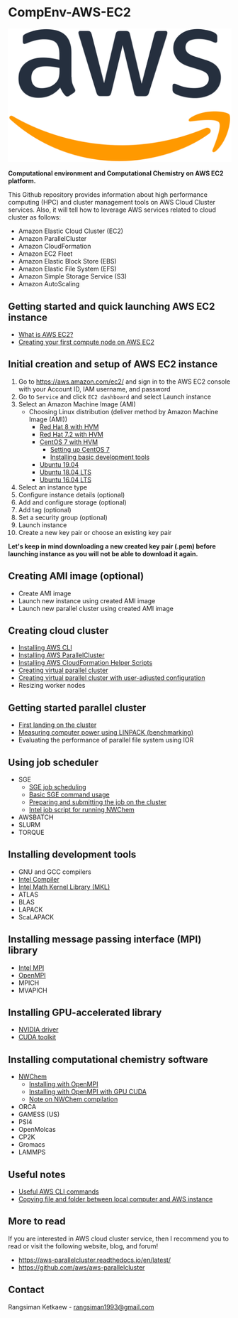 # CompEnv-AWS-EC2

![aws-logo](images/1200px-Amazon_Web_Services_Logo.svg.png)

**Computational environment and Computational Chemistry on AWS EC2 platform.**

This Github repository provides information about high performance computing (HPC) and cluster management tools on AWS Cloud Cluster services. Also, it will tell how to leverage AWS services related to cloud cluster as follows:

- Amazon Elastic Cloud Cluster (EC2)
- Amazon ParallelCluster
- Amazon CloudFormation
- Amazon EC2 Fleet
- Amazon Elastic Block Store (EBS)
- Amazon Elastic File System (EFS)
- Amazon Simple Storage Service (S3)
- Amazon AutoScaling

## Getting started and quick launching AWS EC2 instance

- [What is AWS EC2?](https://www.google.com/search?q=what+is+aws+ec2&rlz=1C1CHBF_enTH823TH823&oq=what+is+AWS+EC2)
- [Creating your first compute node on AWS EC2](create-aws-ec2-instance.md)

## Initial creation and setup of AWS EC2 instance

1. Go to https://aws.amazon.com/ec2/ and sign in to the AWS EC2 console with your Account ID, IAM username, and password
2. Go to `Service` and click `EC2 dashboard` and select Launch instance
3. Select an Amazon Machine Image (AMI)
   - Choosing Linux distribution (deliver method by Amazon Machine Image (AMI))
     - [Red Hat 8 with HVM](https://aws.amazon.com/marketplace/pp/B07T4SQ5RZ?qid=1572577369870&sr=0-1&ref_=srh_res_product_title)
     - [Red Hat 7.2 with HVM](https://aws.amazon.com/marketplace/pp/B019NS7T5I?qid=1572577369870&sr=0-2&ref_=srh_res_product_title)
     - [CentOS 7 with HVM](https://aws.amazon.com/marketplace/pp/Centosorg-CentOS-7-x8664-with-Updates-HVM/B00O7WM7QW)
       - [Setting up CentOS 7](setup-centos-7.md)
       - [Installing basic development tools](install-basic-tools-centos.md)
     - [Ubuntu 19.04](https://aws.amazon.com/marketplace/pp/B07RF8N2K2?qid=1572577464695&sr=0-9&ref_=srh_res_product_title)
     - [Ubuntu 18.04 LTS](https://aws.amazon.com/marketplace/pp/B07CQ33QKV?qid=1572577464695&sr=0-1&ref_=srh_res_product_title)
     - [Ubuntu 16.04 LTS](https://aws.amazon.com/marketplace/pp/B01JBL2M0O?qid=1572577464695&sr=0-2&ref_=srh_res_product_title)
4. Select an instance type
5. Configure instance details (optional)
6. Add and configure storage (optional)
7. Add tag (optional)
8. Set a security group (optional)
9. Launch instance
10. Create a new key pair or choose an existing key pair

**Let's keep in mind downloading a new created key pair (.pem) before launching instance as you will not be able to download it again.**

## Creating AMI image (optional)

- Create AMI image
- Launch new instance using created AMI image
- Launch new parallel cluster using created AMI image

## Creating cloud cluster

- [Installing AWS CLI](install-aws-cli.md)
- [Installing AWS ParallelCluster](install-aws-parallelcluster.md)
- [Installing AWS CloudFormation Helper Scripts](install-cloudformation-helper-scripts.md)
- [Creating virtual parallel cluster](create-parallel-cluster.md)
- [Creating virtual parallel cluster with user-adjusted configuration](configure-parallelcluster-config.md)
- Resizing worker nodes

## Getting started parallel cluster

- [First landing on the cluster](first-landing-on-the-cluster.md)
- [Measuring computer power using LINPACK (benchmarking)](measure-computer-power.md)
- Evaluating the performance of parallel file system using IOR

## Using job scheduler

- SGE
  - [SGE job scheduling](sge/sge-job-scheduling.md)
  - [Basic SGE command usage](sge/sge-basic-usage.md)
  - [Preparing and submitting the job on the cluster](sge/sge-prepare-job-script.md)
  - [Intel job script for running NWChem](sge/sge-running-nwchem-intel.md)
- AWSBATCH
- SLURM
- TORQUE

## Installing development tools

- GNU and GCC compilers
- [Intel Compiler](install-intel-library.md)
- [Intel Math Kernel Library (MKL)](install-intel-library.md)
- ATLAS
- BLAS
- LAPACK
- ScaLAPACK

## Installing message passing interface (MPI) library

- [Intel MPI](install-intel-library.md)
- [OpenMPI](install-openmpi.md)
- MPICH
- MVAPICH

## Installing GPU-accelerated library

- [NVIDIA driver](install-nvidia-driver-and-cuda-toolkit.md)
- [CUDA toolkit](install-nvidia-driver-and-cuda-toolkit.md)

## Installing computational chemistry software

- [NWChem](./nwchem)
  - [Installing with OpenMPI](nwchem/install-nwchem-openmpi.md)
  - [Installing with OpenMPI with GPU CUDA](nwchem/install-nwchem-openmpi-gpu.md)
  - [Note on NWChem compilation](nwchem/note-on-nwchem.md)
- ORCA
- GAMESS (US)
- PSI4
- OpenMolcas
- CP2K
- Gromacs
- LAMMPS

## Useful notes

- [Useful AWS CLI commands](notes/useful-aws-cli-commands.md)
- [Copying file and folder between local computer and AWS instance](notes/copy-file-between-computers.md)

## More to read

If you are interested in AWS cloud cluster service, then I recommend you to read or visit the following website, blog, and forum!

- https://aws-parallelcluster.readthedocs.io/en/latest/
- https://github.com/aws/aws-parallelcluster

## Contact

Rangsiman Ketkaew - rangsiman1993@gmail.com
